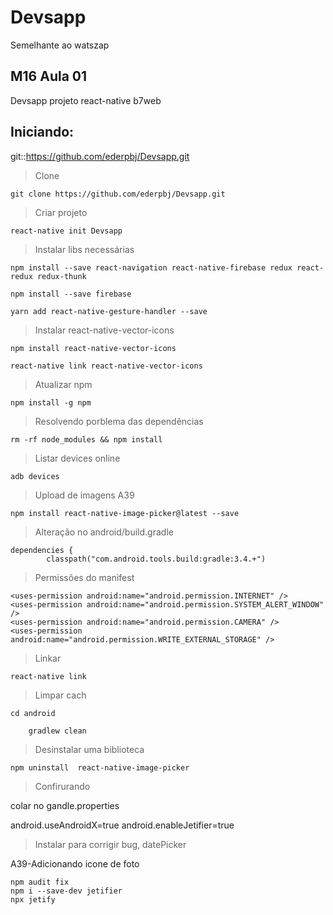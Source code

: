 # Devsapp
Semelhante ao watszap

## M16 Aula 01

Devsapp projeto react-native b7web

## Iniciando:

git::https://github.com/ederpbj/Devsapp.git

>Clone

    git clone https://github.com/ederpbj/Devsapp.git

>Criar projeto

    react-native init Devsapp

>Instalar libs necessárias

    npm install --save react-navigation react-native-firebase redux react-redux redux-thunk

    npm install --save firebase

    yarn add react-native-gesture-handler --save

>Instalar  react-native-vector-icons

    npm install react-native-vector-icons

    react-native link react-native-vector-icons

>Atualizar npm

    npm install -g npm

>Resolvendo porblema das dependências

    rm -rf node_modules && npm install

>Listar devices online

    adb devices

>Upload de imagens A39

    npm install react-native-image-picker@latest --save

>Alteração no android/build.gradle

    dependencies {
            classpath("com.android.tools.build:gradle:3.4.+")

>Permissões do manifest

    <uses-permission android:name="android.permission.INTERNET" />
    <uses-permission android:name="android.permission.SYSTEM_ALERT_WINDOW" />
    <uses-permission android:name="android.permission.CAMERA" />
    <uses-permission android:name="android.permission.WRITE_EXTERNAL_STORAGE" />

>Linkar

    react-native link

>Limpar cach

    cd android
    
        gradlew clean

>Desinstalar uma biblioteca

    npm uninstall  react-native-image-picker

>Confirurando

colar no gandle.properties

android.useAndroidX=true
android.enableJetifier=true

>Instalar para corrigir bug, datePicker

A39-Adicionando icone de foto

    npm audit fix
    npm i --save-dev jetifier
    npx jetify